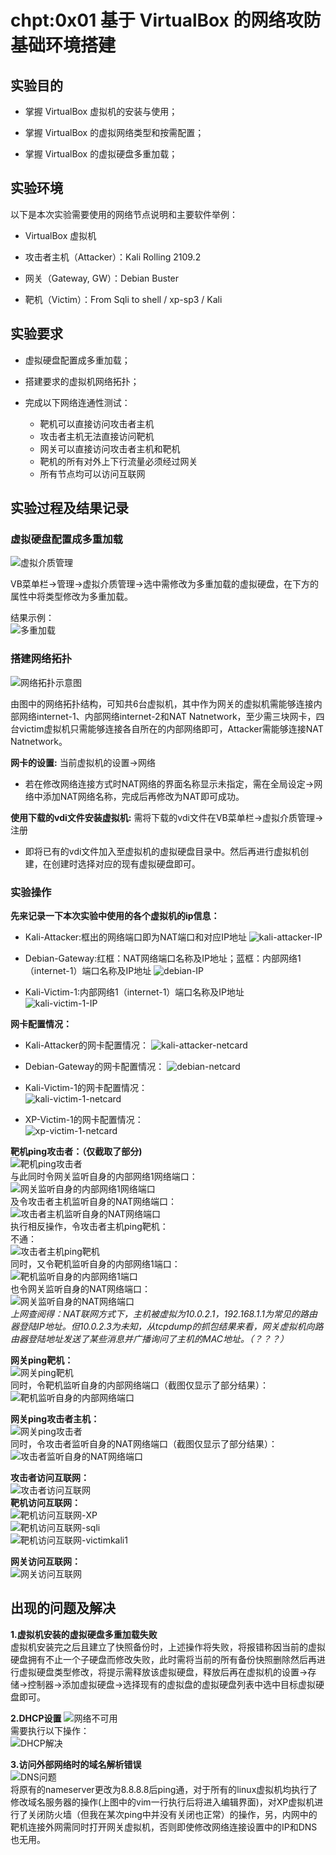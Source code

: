 # chpt:0x01 基于 VirtualBox 的网络攻防基础环境搭建

## 实验目的

* 掌握 VirtualBox 虚拟机的安装与使用；

* 掌握 VirtualBox 的虚拟网络类型和按需配置；

* 掌握 VirtualBox 的虚拟硬盘多重加载；

## 实验环境

以下是本次实验需要使用的网络节点说明和主要软件举例：

* VirtualBox 虚拟机

* 攻击者主机（Attacker）：Kali Rolling 2109.2

* 网关（Gateway, GW）：Debian Buster

* 靶机（Victim）：From Sqli to shell / xp-sp3 / Kali

## 实验要求

* 虚拟硬盘配置成多重加载；

* 搭建要求的虚拟机网络拓扑；

* 完成以下网络连通性测试：
  * 靶机可以直接访问攻击者主机  
  * 攻击者主机无法直接访问靶机
  * 网关可以直接访问攻击者主机和靶机
  * 靶机的所有对外上下行流量必须经过网关
  * 所有节点均可以访问互联网

## 实验过程及结果记录

### 虚拟硬盘配置成多重加载

![虚拟介质管理](./images/VirtualMedia.bmp)  

VB菜单栏->管理->虚拟介质管理->选中需修改为多重加载的虚拟硬盘，在下方的属性中将类型修改为多重加载。

结果示例：  
![多重加载](./images/MultipleLoad.bmp)  

### 搭建网络拓扑

![网络拓扑示意图](./images/NetworkTopology.bmp)  

由图中的网络拓扑结构，可知共6台虚拟机，其中作为网关的虚拟机需能够连接内部网络internet-1、内部网络internet-2和NAT Natnetwork，至少需三块网卡，四台victim虚拟机只需能够连接各自所在的内部网络即可，Attacker需能够连接NAT Natnetwork。

**网卡的设置:** 当前虚拟机的设置->网络

* 若在修改网络连接方式时NAT网络的界面名称显示未指定，需在全局设定->网络中添加NAT网络名称，完成后再修改为NAT即可成功。

**使用下载的vdi文件安装虚拟机:** 需将下载的vdi文件在VB菜单栏->虚拟介质管理->注册

* 即将已有的vdi文件加入至虚拟机的虚拟硬盘目录中。然后再进行虚拟机创建，在创建时选择对应的现有虚拟硬盘即可。

### 实验操作

**先来记录一下本次实验中使用的各个虚拟机的ip信息：**

* Kali-Attacker:框出的网络端口即为NAT端口和对应IP地址
![kali-attacker-IP](./images/kali-attacker_ip.png)  

* Debian-Gateway:红框：NAT网络端口名称及IP地址；蓝框：内部网络1（internet-1）端口名称及IP地址
![debian-IP](./images/debian_ip.png)  

* Kali-Victim-1:内部网络1（internet-1）端口名称及IP地址  
![kali-victim-1-IP](./images/kali-victim-1_ip.png)  

**网卡配置情况：**

* Kali-Attacker的网卡配置情况：
![kali-attacker-netcard](./images/kali-attacker-netcard.png)  

* Debian-Gateway的网卡配置情况：
![debian-netcard](./images/debian-netcard.png)  

* Kali-Victim-1的网卡配置情况：  
![kali-victim-1-netcard](./images/kali-victim-1-netcard.png)  

* XP-Victim-1的网卡配置情况：  
![xp-victim-1-netcard](./images/xp-victim-1-netcard.png)  

**靶机ping攻击者：（仅截取了部分)**  
![靶机ping攻击者](./images/VictimkaliPingAttacker.png)  
与此同时令网关监听自身的内部网络1网络端口：  
![网关监听自身的内部网络1网络端口](./images/DebianListen1.png)  
及令攻击者主机监听自身的NAT网络端口：  
![攻击者主机监听自身的NAT网络端口](./images/AttackerListen1.png)  
执行相反操作，令攻击者主机ping靶机：  
不通：  
![攻击者主机ping靶机](./images/AttackerPingVictimkali.png)  
同时，又令靶机监听自身的内部网络1端口：  
![靶机监听自身的内部网络1端口](./images/VictimListen2.png)  
也令网关监听自身的NAT网络端口：  
![网关监听自身的NAT网络端口](./images/DebianListen2.png)  
*上网查阅得：NAT联网方式下，主机被虚拟为10.0.2.1，192.168.1.1为常见的路由器登陆IP地址。但10.0.2.3为未知，从tcpdump的抓包结果来看，网关虚拟机向路由器登陆地址发送了某些消息并广播询问了主机的MAC地址。（？？？）*

**网关ping靶机：**  
![网关ping靶机](./images/DebianPingVictimkali.png)  
同时，令靶机监听自身的内部网络端口（截图仅显示了部分结果）：  
![靶机监听自身的内部网络端口](./images/VictimListen3.png)  

**网关ping攻击者主机：**  
![网关ping攻击者](./images/DebianPingAttacker.png)  
同时，令攻击者监听自身的NAT网络端口（截图仅显示了部分结果）：  
![攻击者监听自身的NAT网络端口](./images/AttackerListen2.png)  

**攻击者访问互联网：**  
![攻击者访问互联网](./images/AttackerOut.png)  
**靶机访问互联网：**  
![靶机访问互联网-XP](./images/VictimOut1.png)  
![靶机访问互联网-sqli](./images/VictimOut2.png)  
![靶机访问互联网-victimkali1](./images/VictimOut3.png)  

**网关访问互联网：**  
![网关访问互联网](./images/DebianOut.png)  

## 出现的问题及解决

**1.虚拟机安装的虚拟硬盘多重加载失败**  
虚拟机安装完之后且建立了快照备份时，上述操作将失败，将报错称因当前的虚拟硬盘拥有不止一个子硬盘而修改失败，此时需将当前的所有备份快照删除然后再进行虚拟硬盘类型修改，将提示需释放该虚拟硬盘，释放后再在虚拟机的设置->存储->控制器->添加虚拟硬盘->选择现有的虚拟盘的虚拟硬盘列表中选中目标虚拟硬盘即可。

**2.DHCP设置**
![网络不可用](./images/problem1.png)  
需要执行以下操作：  
![DHCP解决](./images/problem1-solve.png)  

**3.访问外部网络时的域名解析错误**  
![DNS问题](./images/problem2.png)  
将原有的nameserver更改为8.8.8.8后ping通，对于所有的linux虚拟机均执行了修改域名服务器的操作(上图中的vim一行执行后将进入编辑界面)，对XP虚拟机进行了关闭防火墙（但我在某次ping中并没有关闭也正常）的操作，另，内网中的靶机连接外网需同时打开网关虚拟机，否则即使修改网络连接设置中的IP和DNS也无用。
